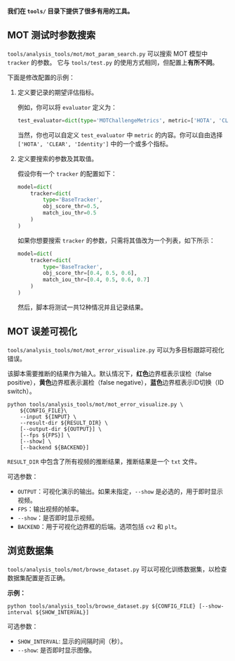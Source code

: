 **我们在 `tools/` 目录下提供了很多有用的工具。**

## MOT 测试时参数搜索

`tools/analysis_tools/mot/mot_param_search.py` 可以搜索 MOT 模型中 `tracker` 的参数。
它与 `tools/test.py` 的使用方式相同，但配置上**有所不同**。

下面是修改配置的示例：

1. 定义要记录的期望评估指标。

   例如，你可以将 `evaluator` 定义为：

   ```python
   test_evaluator=dict(type='MOTChallengeMetrics', metric=['HOTA', 'CLEAR', 'Identity'])
   ```

   当然，你也可以自定义 `test_evaluator` 中 `metric` 的内容。你可以自由选择 `['HOTA', 'CLEAR', 'Identity']` 中的一个或多个指标。

2. 定义要搜索的参数及其取值。

   假设你有一个 `tracker` 的配置如下：

   ```python
   model=dict(
       tracker=dict(
           type='BaseTracker',
           obj_score_thr=0.5,
           match_iou_thr=0.5
       )
   )
   ```

   如果你想要搜索 `tracker` 的参数，只需将其值改为一个列表，如下所示：

   ```python
   model=dict(
       tracker=dict(
           type='BaseTracker',
           obj_score_thr=[0.4, 0.5, 0.6],
           match_iou_thr=[0.4, 0.5, 0.6, 0.7]
       )
   )
   ```

   然后，脚本将测试一共12种情况并且记录结果。

## MOT 误差可视化

`tools/analysis_tools/mot/mot_error_visualize.py` 可以为多目标跟踪可视化错误。

该脚本需要推断的结果作为输入。默认情况下，**红色**边界框表示误检（false positive），**黄色**边界框表示漏检（false negative），**蓝色**边界框表示ID切换（ID switch）。

```
python tools/analysis_tools/mot/mot_error_visualize.py \
    ${CONFIG_FILE}\
    --input ${INPUT} \
    --result-dir ${RESULT_DIR} \
    [--output-dir ${OUTPUT}] \
    [--fps ${FPS}] \
    [--show] \
    [--backend ${BACKEND}]
```

`RESULT_DIR` 中包含了所有视频的推断结果，推断结果是一个 `txt` 文件。

可选参数：

- `OUTPUT`：可视化演示的输出。如果未指定，`--show` 是必选的，用于即时显示视频。
- `FPS`：输出视频的帧率。
- `--show`：是否即时显示视频。
- `BACKEND`：用于可视化边界框的后端。选项包括 `cv2` 和 `plt`。

## 浏览数据集

`tools/analysis_tools/mot/browse_dataset.py` 可以可视化训练数据集，以检查数据集配置是否正确。

**示例：**

```shell
python tools/analysis_tools/browse_dataset.py ${CONFIG_FILE} [--show-interval ${SHOW_INTERVAL}]
```

可选参数：

- `SHOW_INTERVAL`: 显示的间隔时间（秒）。
- `--show`: 是否即时显示图像。
